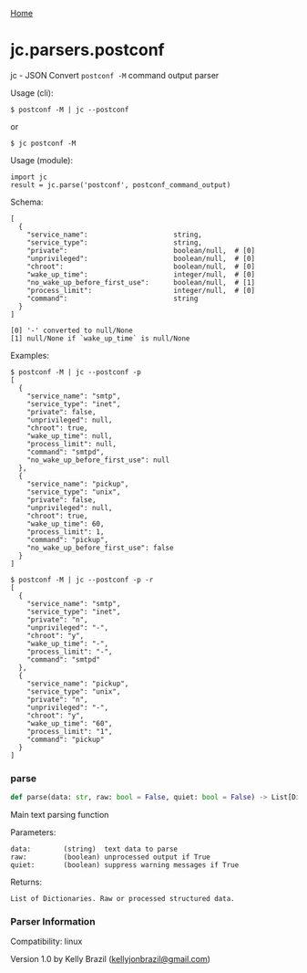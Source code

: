 [Home](https://kellyjonbrazil.github.io/jc/)
<a id="jc.parsers.postconf"></a>

# jc.parsers.postconf

jc - JSON Convert `postconf -M` command output parser

Usage (cli):

    $ postconf -M | jc --postconf

or

    $ jc postconf -M

Usage (module):

    import jc
    result = jc.parse('postconf', postconf_command_output)

Schema:

    [
      {
        "service_name":                     string,
        "service_type":                     string,
        "private":                          boolean/null,  # [0]
        "unprivileged":                     boolean/null,  # [0]
        "chroot":                           boolean/null,  # [0]
        "wake_up_time":                     integer/null,  # [0]
        "no_wake_up_before_first_use":      boolean/null,  # [1]
        "process_limit":                    integer/null,  # [0]
        "command":                          string
      }
    ]

    [0] '-' converted to null/None
    [1] null/None if `wake_up_time` is null/None

Examples:

    $ postconf -M | jc --postconf -p
    [
      {
        "service_name": "smtp",
        "service_type": "inet",
        "private": false,
        "unprivileged": null,
        "chroot": true,
        "wake_up_time": null,
        "process_limit": null,
        "command": "smtpd",
        "no_wake_up_before_first_use": null
      },
      {
        "service_name": "pickup",
        "service_type": "unix",
        "private": false,
        "unprivileged": null,
        "chroot": true,
        "wake_up_time": 60,
        "process_limit": 1,
        "command": "pickup",
        "no_wake_up_before_first_use": false
      }
    ]

    $ postconf -M | jc --postconf -p -r
    [
      {
        "service_name": "smtp",
        "service_type": "inet",
        "private": "n",
        "unprivileged": "-",
        "chroot": "y",
        "wake_up_time": "-",
        "process_limit": "-",
        "command": "smtpd"
      },
      {
        "service_name": "pickup",
        "service_type": "unix",
        "private": "n",
        "unprivileged": "-",
        "chroot": "y",
        "wake_up_time": "60",
        "process_limit": "1",
        "command": "pickup"
      }
    ]

<a id="jc.parsers.postconf.parse"></a>

### parse

```python
def parse(data: str, raw: bool = False, quiet: bool = False) -> List[Dict]
```

Main text parsing function

Parameters:

    data:        (string)  text data to parse
    raw:         (boolean) unprocessed output if True
    quiet:       (boolean) suppress warning messages if True

Returns:

    List of Dictionaries. Raw or processed structured data.

### Parser Information
Compatibility:  linux

Version 1.0 by Kelly Brazil (kellyjonbrazil@gmail.com)
